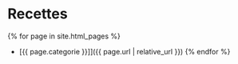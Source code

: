 # Recettes

{% for page in site.html_pages %}
  - [{{ page.categorie }}]]({{ page.url | relative_url }})
{% endfor %}